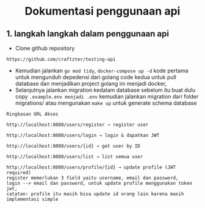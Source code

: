 <center>

# Dokumentasi penggunaan api

</center>

## 1. langkah langkah dalam penggunaan api
- Clone github repository
```
https://github.com/craftzter/testing-api
```
- Kemudian jalankan `go mod tidy`, `docker-compose up -d` kode pertama untuk mengunduh depedensi dari golang code kedua untuk pull database dan menjadikan project golang ini menjadi docker,
- Selanjutnya jalankan migration kedalam database sebelum itu buat dulu copy `.example.env menjadi .env` kemudian jalankan migration dari folder migrations/ atau mengunakan `make up` untuk generate schema database

```
Ringkasan URL Akses

http://localhost:8080/users/register → register user

http://localhost:8080/users/login → login & dapatkan JWT

http://localhost:8080/users/{id} → get user by ID

http://localhost:8080/users/list → list semua user

http://localhost:8080/users/profile/{id} → update profile (JWT required)
register memerlukan 3 field yaitu username, email dan password,
login --> email dan password, untuk update profile menggunakan token jwt,
catatan: profile itu masih bisa update id orang lain karena masih implementasi simple
```
